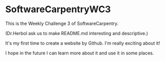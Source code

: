 # SoftwareCarpentryWC3
This is the Weekly Challenge 3 of SoftwareCarpentry.

(Dr.Herbol ask us to make README.md interesting and descriptive.)

It's my first time to create a website by Github. I'm really exciting about it! 

I hope in the future I can learn more about it and use it in some places.
